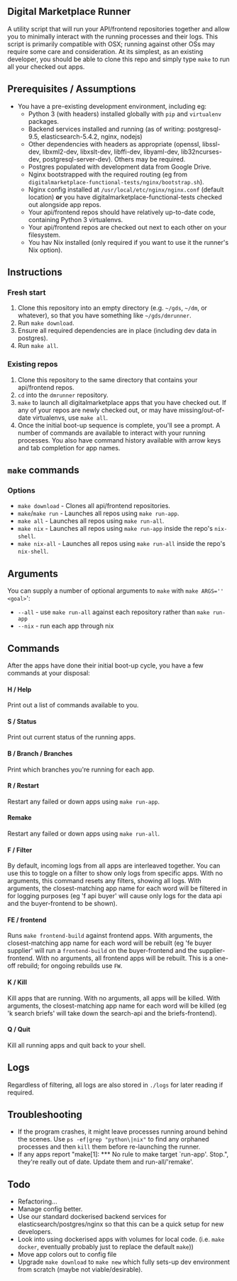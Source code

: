 ## Digital Marketplace Runner
A utility script that will run your API/frontend repositories together and allow you to minimally interact with the
running processes and their logs. This script is primarily compatible with OSX; running against other OSs may require
some care and consideration. At its simplest, as an existing developer, you should be able to clone this repo and
simply type `make` to run all your checked out apps.

## Prerequisites / Assumptions
* You have a pre-existing development environment, including eg:
  * Python 3 (with headers) installed globally with `pip` and `virtualenv` packages.
  * Backend services installed and running (as of writing: postgresql-9.5, elasticsearch-5.4.2, nginx, nodejs)
  * Other dependencies with headers as appropriate (openssl, libssl-dev, libxml2-dev, libxslt-dev, libffi-dev,
    libyaml-dev, lib32ncurses-dev, postgresql-server-dev). Others may be required.
  * Postgres populated with development data from Google Drive.
  * Nginx bootstrapped with the required routing (eg from `digitalmarketplace-functional-tests/nginx/bootstrap.sh`).
  * Nginx config installed at `/usr/local/etc/nginx/nginx.conf` (default location) **or** you have digitalmarketplace-functional-tests checked out alongside app repos.
  * Your api/frontend repos should have relatively up-to-date code, containing Python 3 virtualenvs.
  * Your api/frontend repos are checked out next to each other on your filesystem.
  * You hav Nix installed (only required if you want to use it the runner's Nix option).

## Instructions
### Fresh start
1. Clone this repository into an empty directory (e.g. `~/gds`, `~/dm`, or whatever), so that you have something like 
`~/gds/dmrunner`.
2. Run `make download`.
3. Ensure all required dependencies are in place (including dev data in postgres).
4. Run `make all`.

### Existing repos
1. Clone this repository to the same directory that contains your api/frontend repos.
2. `cd` into the `dmrunner` repository.
3. `make` to launch all digitalmarketplace apps that you have checked out. If any of your repos are newly checked out,
   or may have missing/out-of-date virtualenvs, use `make all`.
4. Once the initial boot-up sequence is complete, you'll see a prompt. A number of commands are available to interact
   with your running processes. You also have command history available with arrow keys and tab completion for app
   names.

## `make` commands
### Options
* `make download` - Clones all api/frontend repositories.
* `make`/`make run` - Launches all repos using `make run-app`.
* `make all` - Launches all repos using `make run-all`.
* `make nix` - Launches all repos using `make run-app` inside the repo's `nix-shell`.
* `make nix-all` - Launches all repos using `make run-all` inside the repo's `nix-shell`.

## Arguments
You can supply a number of optional arguments to `make` with `make ARGS='' <goal>`':
 * `--all` - use `make run-all` against each repository rather than `make run-app`
 * `--nix` - run each app through nix

## Commands
After the apps have done their initial boot-up cycle, you have a few commands at your disposal:

#### H / Help
Print out a list of commands available to you.

#### S / Status
Print out current status of the running apps.

#### B / Branch / Branches
Print which branches you're running for each app.

#### R / Restart
Restart any failed or down apps using `make run-app`.

#### Remake
Restart any failed or down apps using `make run-all`.

#### F / Filter
By default, incoming logs from all apps are interleaved together. You can use this to toggle on a filter to show only
logs from specific apps. With no arguments, this command resets any filters, showing all logs. With arguments, the
closest-matching app name for each word will be filtered in for logging purposes (eg 'f api buyer' will cause only
logs for the data api and the buyer-frontend to be shown).

#### FE / frontend
Runs `make frontend-build` against frontend apps. With arguments, the closest-matching app name for each word will be
rebuilt (eg 'fe buyer supplier' will run a `frontend-build` on the buyer-frontend and the supplier-frontend. With no
arguments, all frontend apps will be rebuilt. This is a one-off rebuild; for ongoing rebuilds use `FW`.

#### K / Kill
Kill apps that are running. With no arguments, all apps will be killed. With arguments, the closest-matching app name
for each word will be killed (eg 'k search briefs' will take down the search-api and the briefs-frontend).

#### Q / Quit
Kill all running apps and quit back to your shell.

## Logs
Regardless of filtering, all logs are also stored in `./logs` for later reading if required.

## Troubleshooting
* If the program crashes, it might leave processes running around behind the scenes. Use `ps -ef|grep "python\|nix"` to find any
orphaned processes and then `kill` them before re-launching the runner.
* If any apps report "make[1]: *** No rule to make target `run-app'.  Stop.", they're really out of date. Update them and run-all/'remake'.

## Todo
* Refactoring...
* Manage config better.
* Use our standard dockerised backend services for elasticsearch/postgres/nginx so that this can be a quick setup for
  new developers.
* Look into using dockerised apps with volumes for local code. (i.e. `make docker`, eventually probably just to replace
  the default `make`))
* Move app colors out to config file
* Upgrade `make download` to `make new` which fully sets-up dev environment from scratch (maybe not viable/desirable).

